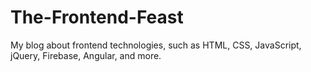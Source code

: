# The-Frontend-Feast
My blog about frontend technologies, such as HTML, CSS, JavaScript, jQuery, Firebase, Angular, and more.
